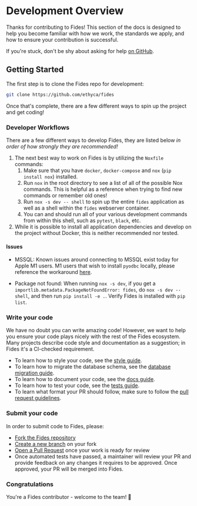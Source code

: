 # Development Overview

Thanks for contributing to Fides! This section of the docs is designed to help you become familiar with how we work, the standards we apply, and how to ensure your contribution is successful.

If you're stuck, don't be shy about asking for help [on GitHub](https://github.com/ethyca/fides/issues).

## Getting Started

The first step is to clone the Fides repo for development:

```bash
git clone https://github.com/ethyca/fides
```

Once that's complete, there are a few different ways to spin up the project and get coding!

### Developer Workflows

There are a few different ways to develop Fides, they are listed below _in order of how strongly they are recommended!_

1. The next best way to work on Fides is by utilizing the `Noxfile` commands:
    1. Make sure that you have `docker`, `docker-compose` and `nox` (`pip install nox`) installed.
    1. Run `nox` in the root directory to see a list of all of the possible Nox commands. This is helpful as a reference when trying to find new commands or remember old ones!
    1. Run `nox -s dev -- shell` to spin up the entire `fides` application as well as a shell within the `fides` webserver container.
    1. You can and should run all of your various development commands from within this shell, such as `pytest`, `black`, etc.
1. While it is possible to install all application dependencies and develop on the project without Docker, this is neither recommended nor tested.

#### Issues

- MSSQL: Known issues around connecting to MSSQL exist today for Apple M1 users. M1 users that wish to install `pyodbc` locally, please reference the workaround [here](https://github.com/mkleehammer/pyodbc/issues/846).

- Package not found: When running `nox -s dev`, if you get a `importlib.metadata.PackageNotFoundError: fides`, do `nox -s dev -- shell`, and then run `pip install -e .`. Verify Fides is installed with `pip list`.

### Write your code

We have no doubt you can write amazing code! However, we want to help you ensure your code plays nicely with the rest of the Fides ecosystem. Many projects describe code style and documentation as a suggestion; in Fides it's a CI-checked requirement.

- To learn how to style your code, see the [style guide](code_style.md).
- To learn how to migrate the database schema, see the [database migration guide](database_migration.md).
- To learn how to document your code, see the [docs guide](documentation.md).
- To learn how to test your code, see the [tests guide](testing.md).
- To learn what format your PR should follow, make sure to follow the [pull request guidelines](pull_requests.md).

### Submit your code

In order to submit code to Fides, please:

- [Fork the Fides repository](https://help.github.com/en/articles/fork-a-repo)
- [Create a new branch](https://help.github.com/en/desktop/contributing-to-projects/creating-a-branch-for-your-work) on your fork
- [Open a Pull Request](https://help.github.com/en/articles/creating-a-pull-request-from-a-fork) once your work is ready for review
- Once automated tests have passed, a maintainer will review your PR and provide feedback on any changes it requires to be approved. Once approved, your PR will be merged into Fides.

### Congratulations

You're a Fides contributor - welcome to the team! 🎉

